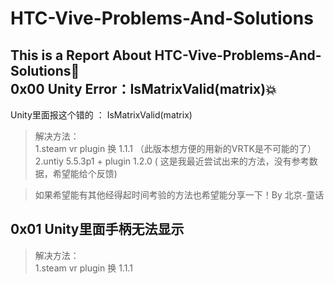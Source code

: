 # HTC-Vive-Problems-And-Solutions
This is a Report About HTC-Vive-Problems-And-Solutions:ghost:<br>
0x00 Unity Error：IsMatrixValid(matrix):boom:
----
Unity里面报这个错的 ： IsMatrixValid(matrix)
>解决方法：<br>
1.steam vr plugin 换 1.1.1 （此版本想方便的用新的VRTK是不可能的了）<br>
2.untiy 5.5.3p1 + plugin 1.2.0  ( 这是我最近尝试出来的方法，没有参考数据，希望能给个反馈)<br>

>如果希望能有其他经得起时间考验的方法也希望能分享一下！By 北京-童话<br>

0x01 Unity里面手柄无法显示
----
>解决方法：<br>
1.steam vr plugin 换 1.1.1